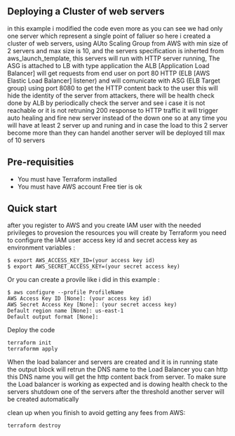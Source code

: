 ## Deploying a Cluster of web servers
in this example i modified the code even more as you can see we had only one server which represent a single point of faliuer so here i created a cluster of web servers, using AUto Scaling Group from AWS with min size of 2 servers and max size is 10, and the servers specification is inherted from aws_launch_template, this servers will run with HTTP server running, The ASG is attached to LB with type application the ALB [Application Load Balancer] will get requests from end user on port 80 HTTP (ELB [AWS Elastic Load Balancer] listener) and will comunicate with ASG (ELB Target group) using port 8080 to get the HTTP content back to the user this will hide the identity of the server from attackers, there will be health check done by ALB by periodically check the server and see i case it is not reachable or it is not retruning 200 response to HTTP traffic it will trigger auto healing and fire new server  instead of the down one so at any time you will have at least 2 server up and runing  and in case the load to this 2 server become more than they can handel another server will be deployed  till max of 10 servers

## Pre-requisities
* You must have Terraform installed
* You must have AWS account Free tier is ok

## Quick start
after you register to AWS and you create IAM user with the needed privileges to provesion the resources you will create by Terraform you need to configure the IAM user access key id and secret access key as environment variables :
```
$ export AWS_ACCESS_KEY_ID=(your access key id)
$ export AWS_SECRET_ACCESS_KEY=(your secret access key)
```
Or you can create a provile  like i did in this example :
```
$ aws configure --profile ProfileName
AWS Access Key ID [None]: (your access key id)
AWS Secret Access Key [None]: (your secret access key)
Default region name [None]: us-east-1
Default output format [None]:
```
Deploy the code
```
terraform init
terraformm apply
```
When the load balancer and servers are created and it is in running state the output block will retrun the DNS name to the Load Balancer you can http this DNS name you will get the http content back from server.
To make sure the Load balancer is working as expected and is dowing health check to the servers  shutdown one of the servers after the threshold another server will be created automatically

clean up when you finish to avoid getting any fees from AWS:
```
terraform destroy
```